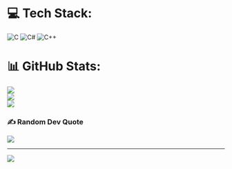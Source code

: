 
# 💻 Tech Stack:
![C](https://img.shields.io/badge/c-%2300599C.svg?style=for-the-badge&logo=c&logoColor=white) ![C#](https://img.shields.io/badge/c%23-%23239120.svg?style=for-the-badge&logo=csharp&logoColor=white) ![C++](https://img.shields.io/badge/c++-%2300599C.svg?style=for-the-badge&logo=c%2B%2B&logoColor=white)
# 📊 GitHub Stats:
![](https://github-readme-stats.vercel.app/api?username=shafeer2511&theme=blue-green&hide_border=false&include_all_commits=true&count_private=true)<br/>
![](https://github-readme-streak-stats.herokuapp.com/?user=shafeer2511&theme=blue-green&hide_border=false)<br/>
![](https://github-readme-stats.vercel.app/api/top-langs/?username=shafeer2511&theme=blue-green&hide_border=false&include_all_commits=true&count_private=true&layout=compact)

### ✍️ Random Dev Quote
![](https://quotes-github-readme.vercel.app/api?type=horizontal&theme=radical)

---
[![](https://visitcount.itsvg.in/api?id=shafeer2511&icon=0&color=0)](https://visitcount.itsvg.in)

<!-- Proudly created with GPRM ( https://gprm.itsvg.in ) -->
